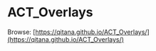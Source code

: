 # ACT_Overlays

Browse: [https://qitana.github.io/ACT_Overlays/](https://qitana.github.io/ACT_Overlays/)
